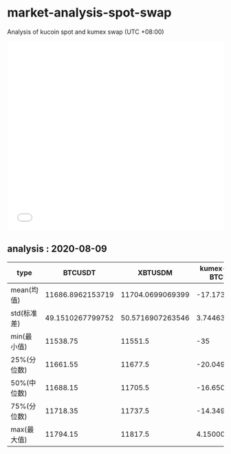 # market-analysis-spot-swap
Analysis of kucoin spot and kumex swap (UTC +08:00)

<iframe width="100%" height="440" src="./data.html" frameborder="no" border="0" scrolling="no"></iframe>

## analysis : 2020-08-09

type | BTCUSDT | XBTUSDM | kumex-XBTUSDM-BTCUSDT_arb
---|---|---|---
mean(均值) | 11686.8962153719 | 11704.0699069399 | -17.1736915614911
std(标准差) | 49.1510267799752 | 50.5716907263546 | 3.74463852360469
min(最小值) | 11538.75 | 11551.5 | -35
25%(分位数) | 11661.55 | 11677.5 | -20.0499999999993
50%(中位数) | 11688.15 | 11705.5 | -16.6500000000015
75%(分位数) | 11718.35 | 11737.5 | -14.3499999999985
max(最大值) | 11794.15 | 11817.5 | 4.15000000000146

